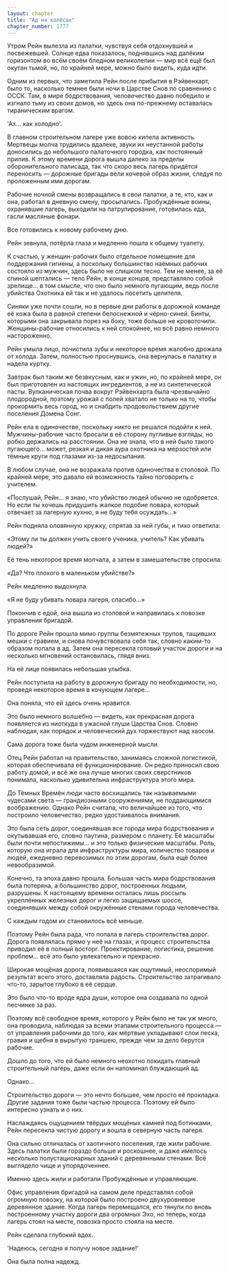 ```yaml
---
layout: chapter
title: "Ад на колёсах"
chapter_number: 1777
---
```




Утром Рейн вылезла из палатки, чувствуя себя отдохнувшей и посвежевшей. Солнце едва показалось, поднявшись над далёким горизонтом во всём своём бледном великолепии — мир всё ещё был окутан тьмой, но, по крайней мере, можно было видеть, куда идти.

Одним из первых, что заметила Рейн после прибытия в Рэйвенхарт, было то, насколько темнее были ночи в Царстве Снов по сравнению с ОССК. Там, в мире бодрствования, человечество давно победило и изгнало тьму из своих домов, но здесь она по-прежнему оставалась тираническим врагом.

'Ах... как холодно'.

В главном строительном лагере уже вовсю кипела активность. Мертвецы молча трудились вдалеке, звуки их неустанной работы доносились до небольшого палаточного городка, как постоянный прилив. К этому времени дорога вышла далеко за пределы оборонительного палисада, так что скоро весь лагерь придётся переносить — дорожные бригады вели кочевой образ жизни, следуя по проложенным ими дорогам.

Рабочие ночной смены возвращались в свои палатки, а те, кто, как и она, работал в дневную смену, просыпались. Пробуждённые воины, охранявшие лагерь, выходили на патрулирование, готовилась еда, гасли масляные фонари.

Все готовились к новому рабочему дню.

Рейн зевнула, потёрла глаза и медленно пошла к общему туалету.

К счастью, у женщин-рабочих было отдельное помещение для поддержания гигиены, а поскольку большинство наёмных рабочих состояло из мужчин, здесь было не слишком тесно. Тем не менее, за её спиной шептались — тело Рейн, в конце концов, представляло собой зрелище… в том смысле, что оно было немного пугающим, ведь после убийства Охотника ей так и не удалось посетить целителя.

Синяки уже почти сошли, но в первые дни работы в дорожной команде её кожа была в равной степени белоснежной и чёрно-синей. Бинты, которыми она закрывала порез на боку, тоже больше не кровоточили. Женщины-рабочие относились к ней спокойнее, но всё равно немного настороженно.

Рейн умыла лицо, почистила зубы и некоторое время жалобно дрожала от холода. Затем, полностью проснувшись, она вернулась в палатку и надела куртку.

Завтрак был таким же безвкусным, как и ужин, но, по крайней мере, он был приготовлен из настоящих ингредиентов, а не из синтетической пасты. Вулканическая почва вокруг Рэйвенхарта была чрезвычайно плодородной, поэтому урожая с полей хватало не только на то, чтобы прокормить весь город, но и снабдить продовольствием другие поселения Домена Сонг.

Рейн ела в одиночестве, поскольку никто не решался подойти к ней. Мужчины-рабочие часто бросали в её сторону пугливые взгляды, но робко держались на расстоянии. Она не знала, что в ней было такого пугающего... может, резкая и дикая аура охотника на мерзостей или тёмные круги под глазами из-за недосыпания.

В любом случае, она не возражала против одиночества в столовой. По крайней мере, это давало ей возможность тайно поговорить с учителем.

«Послушай, Рейн... я знаю, что убийство людей обычно не одобряется. Но если ты хочешь придушить жалкое подобие повара, который отвечает за лагерную кухню, я не буду тебя осуждать...»

Рейн подняла оловянную кружку, спрятав за ней губы, и тихо ответила:

«Этому ли ты должен учить своего ученика, учитель? Как убивать людей?»

Её тень некоторое время молчала, а затем в замешательстве спросила:

«Да? Что плохого в маленьком убийстве?»

Рейн медленно выдохнула.

«Я не буду убивать повара лагеря, спасибо...»

Покончив с едой, она вышла из столовой и направилась к повозке управления бригадой.

По дороге Рейн прошла мимо группы безмятежных трупов, тащивших мешки с гравием, и снова почувствовала себя так, словно каким-то образом попала в ад. Затем она пересекла готовый участок дороги и на несколько мгновений остановилась, глядя вниз.

На её лице появилась небольшая улыбка.

Рейн поступила на работу в дорожную бригаду по необходимости, но, проведя некоторое время в кочующем лагере...

Она поняла, что ей здесь очень нравится.

Это было немного волшебно — видеть, как прекрасная дорога появляется из ниоткуда в ужасной глуши Царства Снов. Словно наблюдая, как порядок и человеческий дух торжествуют над хаосом.

Сама дорога тоже была чудом инженерной мысли.

Отец Рейн работал на правительство, занимаясь сложной логистикой, которая обеспечивала её функционирование. Он редко приносил свою работу домой, и всё же она лучше многих своих сверстников понимала, насколько удивительна инфраструктура этого мира.

До Тёмных Времён люди часто восхищались так называемыми чудесами света — грандиозными сооружениями, не поддающимися воображению. Однако Рейн считала, что величайшее из того, что построило человечество, редко удостаивалось внимания.

Это была сеть дорог, соединявшая все города мира бодрствования и окутывавшая его, словно паутина, размером с планету. Её масштабы были почти непостижимы... и это только физические масштабы. Роль, которую она играла для инфраструктуры мира, количество товаров и людей, ежедневно перевозимых по этим дорогам, была ещё более невообразимой.

Конечно, та эпоха давно прошла. Большая часть мира бодрствования была потеряна, а большинство дорог, построенных людьми, разрушены. К настоящему времени осталась лишь россыпь укреплённых железных дорог и легко защищаемых шоссе, соединявших между собой окружённые стенами города человечества.

С каждым годом их становилось всё меньше.

Поэтому Рейн была рада, что попала в лагерь строительства дорог. Дорога появлялась прямо у неё на глазах, и процесс строительства приводил её в полный восторг. Проектирование, логистика, решение проблем... всё это было увлекательно и прекрасно.

Широкая мощёная дорога, появившаяся как ощутимый, неоспоримый результат всего этого, доставляла радость. Строительство затрагивало что-то, зарытое глубоко в её сердце.

Это было что-то вроде ядра души, которое она создавала по одной песчинке за раз.

Поэтому всё свободное время, которого у Рейн было не так уж много, она проводила, наблюдая за всеми этапами строительного процесса — от управления рабочими до того, как мёртвые укладывают слои песка, гравия и щебня в вырытую траншею, прежде чем за дело берутся рабочие.

Дошло до того, что ей было немного неохотно покидать главный строительный лагерь, даже если он напоминал блуждающий ад.

Однако...

Строительство дороги — это нечто большее, чем просто её прокладка. Другие задания тоже были частью процесса. Поэтому ей было интересно узнать и о них.

Наслаждаясь ощущением твёрдых мощёных камней под ботинками, Рейн пересекла чистую дорогу и вошла в северную часть лагеря.

Она сильно отличалась от хаотичного поселения, где жили рабочие. Здесь палатки были гораздо больше и роскошнее, и даже имелось несколько полустационарных зданий с деревянными стенами. Всё выглядело чище и упорядоченнее.

Именно здесь жили и работали Пробуждённые и управляющие.

Офис управления бригадой на самом деле представлял собой огромную повозку, на которой было построено двухуровневое деревянное здание. Когда лагерь перемещался, его тянули по вновь построенному участку дороги два огромных Эхо, но теперь, когда лагерь стоял на месте, повозка просто стояла на месте.

Рейн сделала глубокий вдох.

'Надеюсь, сегодня я получу новое задание!'

Она была полна надежд.

